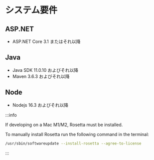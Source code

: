 # システム要件

## ASP.NET
- ASP.NET Core 3.1 またはそれ以降

## Java
- Java SDK 11.0.10 およびそれ以降
- Maven 3.6.3 およびそれ以降

## Node
- Nodejs 16.3 およびそれ以降

:::info

If developing on a Mac M1/M2, Rosetta must be installed.

To manually install Rosetta run the following command in the terminal:
```bash
/usr/sbin/softwareupdate --install-rosetta --agree-to-license
```

:::